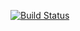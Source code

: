 [![Build Status](http://must-be.org/jenkins/job/consulo-javaee/badge/icon)](http://must-be.org/jenkins/job/consulo-javaee/)
